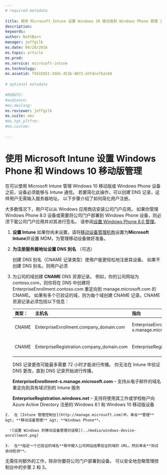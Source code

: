 ```yaml
---
# required metadata

title: 使用 Microsoft Intune 设置 Windows 10 移动版和 Windows Phone 管理 | Microsoft Intune
description:
keywords:
author: NathBarn
manager: jeffgilb
ms.date: 04/28/2016
ms.topic: article
ms.prod:
ms.service: microsoft-intune
ms.technology:
ms.assetid: f5615051-2dd1-453b-9872-d3fdcefb2cb8

# optional metadata

#ROBOTS:
#audience:
#ms.devlang:
ms.reviewer: jeffgilb
ms.suite: ems
#ms.tgt_pltfrm:
#ms.custom:

---
```



# 使用 Microsoft Intune 设置 Windows Phone 和 Windows 10 移动版管理
在可以使用 Microsoft Intune 管理 Windows 10 移动版或 Windows Phone 设备之前，设备必须能够与 Intune 通信。 若要简化此操作，可以创建 DNS 记录，这样用户无需输入服务器地址。 以下步骤介绍了如何简化用户注册。  

大多数情况下，用户可以从 Windows 应用商店安装公司门户应用。 如果你管理 Windows Phone 8.0 设备或需要将公司门户部署到 Windows Phone 设备，则必须下载公司门户应用并对其进行签名。 请参阅[设置 Windows Phone 8.0 管理](set-up-windows-phone-8.0-management-with-microsoft-intune.md)。

1.  **设置 Intune** 如果你尚未设置，请将[移动设备管理机构](get-ready-to-enroll-devices-in-microsoft-intune.md#set-mobile-device-management-authority)设置为**Microsoft Intune**并设置 MDM，为管理移动设备做好准备。

2.  **为注册服务器地址设置 DNS 别名** （可选）

    创建 DNS 别名（CNAME 记录类型）使用户能更轻松地注册其设备。 如果不创建 DNS 别名，则用户必须

  1.  为公司的域创建 **CNAME** DNS 资源记录。 例如，你的公司网站为 contoso.com，则你将在 DNS 中创建将 EnterpriseEnrollment.contoso.com 重定向到 manage.microsoft.com 的 CNAME。 如果有多个已验证的域，则为每个域创建 CNAME 记录。CNAME 资源记录必须包括以下信息：

      |类型：|主机名|指向|TTL|
      |--------|-------------|-------------|-------|
      |CNAME|EnterpriseEnrollment.company_domain.com|EnterpriseEnrollment-s.manage.microsoft.com |1 小时|
      |CNAME|EnterpriseRegistration.company_domain.com|EnterpriseRegistration.windows.net|1 小时|

      DNS 记录更改可能最多需要 72 小时才能进行传播。 你无法在 Intune 中验证 DNS 更改，直到 DNS 记录开始进行传播。

      **EnterpriseEnrollment-s.manage.microsoft.com** – 支持从电子邮件的域名重定向到具有域识别的 Intune 服务

      **EnterpriseRegistration.windows.net** – 支持将使用其工作或学校帐户向 Azure Active Directory 注册的 Windows 8.1 和 Windows 10 移动版设备

    2.  在 [Intune 管理控制台](http://manage.microsoft.com)中，单击**管理** &gt; **移动设备管理** &gt; **Windows Phone**。

      ![设置 Windows 的移动设备管理对话框](../media/windows-device-enrollment.png)

    3.  在**指定一个已验证的域名**框中键入公司网站结果验证的域的 URL，然后单击**测试自动检测**。



无需任何额外的工作，除非你要将公司门户部署到设备。  可以安全地忽略管理控制台中的步骤 2 和 3。


<!--HONumber=May16_HO2-->



